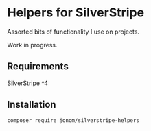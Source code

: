 # Helpers for SilverStripe

Assorted bits of functionality I use on projects.

Work in progress.

## Requirements

SilverStripe ^4

## Installation

```sh
composer require jonom/silverstripe-helpers
```
